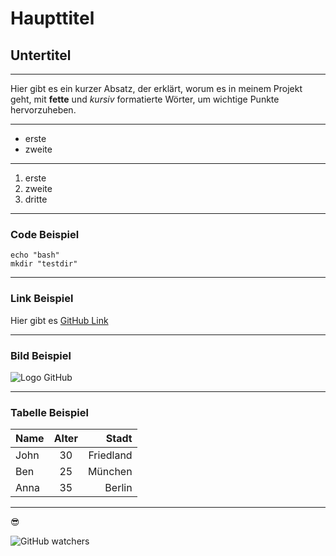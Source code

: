 # Haupttitel

## Untertitel

---

Hier gibt es ein kurzer Absatz, der erklärt, worum es in meinem Projekt geht, mit **fette** und _kursiv_ formatierte Wörter, um wichtige Punkte hervorzuheben.

---

- erste
- zweite

---

1. erste
2. zweite
3. dritte

---

### Code Beispiel

```
echo "bash"
mkdir "testdir"
```

---

### Link Beispiel

Hier gibt es [GitHub Link](https://github.com)

---

### Bild Beispiel

![Logo GitHub](https://github.githubassets.com/images/modules/logos_page/GitHub-Mark.png)

---

### Tabelle Beispiel

| Name | Alter |     Stadt |
| :--- | :---: | --------: |
| John |  30   | Friedland |
| Ben  |  25   |   München |
| Anna |  35   |    Berlin |

---

:sunglasses:

![GitHub watchers](https://img.shields.io/github/watchers/payermann/markdown-ubung)
